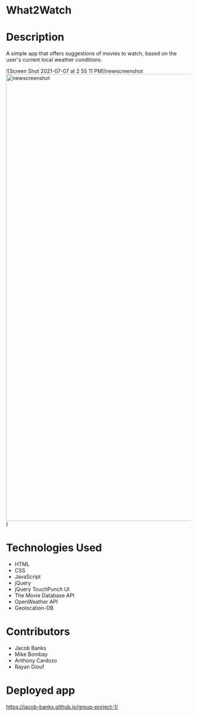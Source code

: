 # What2Watch

# Description
A simple app that offers suggestions of movies to watch, based on the user's current local weather conditions.

![Screen Shot 2021-07-07 at 2 55 11 PM](newscreenshot<img width="1215" alt="newscreenshot" src="https://user-images.githubusercontent.com/83983013/125202319-164f9d00-e241-11eb-910a-994bfe86cf70.png">)

# Technologies Used
- HTML
- CSS
- JavaScript
- jQuery
- jQuery TouchPunch UI
- The Movie Database API
- OpenWeather API
- Geolocation-DB

# Contributors
- Jacob Banks
- Mike Bombay
- Anthony Cardozo
- Rayan Diouf

# Deployed app
https://jacob-banks.github.io/group-project-1/
